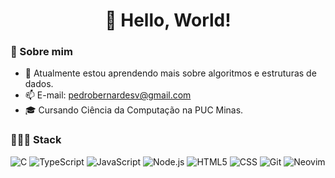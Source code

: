 <h1 align=center> 👋 Hello, World! </h1> 

### 🚀 Sobre mim

- 📒 Atualmente estou aprendendo mais sobre algoritmos e estruturas de dados.
- 📫 E-mail: pedrobernardesv@gmail.com
- 🎓 Cursando Ciência da Computação na PUC Minas.

### 🧑🏽‍💻 Stack
![C](https://img.shields.io/badge/-C-000?&logo=C&logoColor=007ACC)
![TypeScript](https://img.shields.io/badge/-TypeScript-000?&logo=TypeScript&logoColor=007ACC)
![JavaScript](https://img.shields.io/badge/-JavaScript-000?&logo=JavaScript&logoColor=ddc508)
![Node.js](https://img.shields.io/badge/-Node-000?&logo=node.js)
![HTML5](https://img.shields.io/badge/-HTML5-000?&logo=html5&logoColor=E34F26)
![CSS](https://img.shields.io/badge/-CSS-000?&logo=css3&logoColor=1572B6)
![Git](https://img.shields.io/badge/-Git-000?&logo=git&logoColor=F05032)
![Neovim](https://img.shields.io/badge/-Neovim-000?&logo=neovim)
